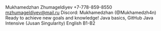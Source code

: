 Mukhamedzhan Zhumageldiyev
+7-778-859-8550 mzhumageldiyev@mail.ru Discord: Mukhamedzhan (@Mukhamedzh4n)
Ready to achieve new goals and knowledge!
Java basics, GitHub
Java Intensive (Jusan Singularity)
English B1-B2
